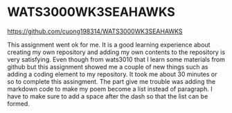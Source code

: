 # WATS3000WK3SEAHAWKS

https://github.com/cuong198314/WATS3000WK3SEAHAWKS

This assignment went ok for me.  It is a good learning experience about creating my own repository and adding my own contents to the repository is very satisfying.  Even though from wats3010 that I learn some materials from github but this assignment showed me a couple of new things such as adding a coding element to my repository.  It took me about 30 minutes or so to complete this assingment.  The part give me trouble was adding the markdown code to make my poem become a list instead of paragraph.  I have to make sure to add a space after the dash so that the list can be formed.
